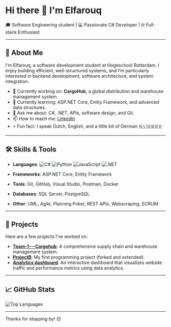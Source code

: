# Hi there 👋 I'm Elfarouq

🎓 Software Engineering student | 💻 Passionate C# Developer | 🌐 Full-stack Enthusiast

---

## 🚀 About Me

I'm Elfarouq, a software development student at Hogeschool Rotterdam. I enjoy building efficient, well-structured systems, and I’m particularly interested in backend development, software architecture, and system integration.

- 🔭 Currently working on: **CargoHub**, a global distribution and warehouse management system.
- 🌱 Currently learning: ASP.NET Core, Entity Framework, and advanced data structures.
- 💬 Ask me about: C#, .NET, APIs, software design, and Git.
- 📫 How to reach me: [LinkedIn](https://www.linkedin.com/in/elfarouq-bakr-924322269/)
- ⚡ Fun fact: I speak Dutch, English, and a little bit of German 🇳🇱🇬🇧🇩🇪

---

## 🛠️ Skills & Tools

- **Languages**:
![C#](https://img.shields.io/badge/C%23-239120?style=for-the-badge&logo=c-sharp&logoColor=white)
![Python](https://img.shields.io/badge/Python-3776AB?style=for-the-badge&logo=python&logoColor=white)
![JavaScript](https://img.shields.io/badge/JavaScript-F7DF1E?style=for-the-badge&logo=javascript&logoColor=black)
![.NET](https://img.shields.io/badge/.NET-512BD4?style=for-the-badge&logo=dotnet&logoColor=white)

- **Frameworks**: ASP.NET Core, Entity Framework
- **Tools**: Git, GitHub, Visual Studio, Postman, Docker
- **Databases**: SQL Server, PostgreSQL
- **Other**: UML, Agile, Planning Poker, REST APIs, Webscraping, SCRUM

---

## 📂 Projects

Here are a few projects I’ve worked on:

- [**Team-1---Cargohub**](https://github.com/Elfarouqb/Team-1---Cargohub): A comprehensive supply chain and warehouse management system.
- [**ProjectB**](https://github.com/Elfarouqb/ProjectB): My first programming project (forked and extended).
- [**Analytics dashboard**](https://github.com/Elfarouqb/Processing-and-Tools): An interactive dashboard that visualizes website traffic and performance metrics using data analytics.

---

## 📈 GitHub Stats

![Top Languages](https://github-readme-stats.vercel.app/api/top-langs/?username=Elfarouqb&layout=compact&theme=radical)

---

Thanks for stopping by! 😊
